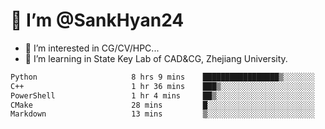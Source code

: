 # 👋 I’m @SankHyan24

- 👀 I’m interested in CG/CV/HPC...
- 🌱 I’m learning in State Key Lab of CAD&CG, Zhejiang University.

<!---
SankHyan24/SankHyan24 is a ✨ special ✨ repository because its `README.md` (this file) appears on your GitHub profile.
You can click the Preview link to take a look at your changes.
--->
<!--START_SECTION:waka-->

```txt
Python                     8 hrs 9 mins    █████████████████▒░░░░░░░   69.80 %
C++                        1 hr 36 mins    ███▒░░░░░░░░░░░░░░░░░░░░░   13.78 %
PowerShell                 1 hr 4 mins     ██▒░░░░░░░░░░░░░░░░░░░░░░   09.14 %
CMake                      28 mins         █░░░░░░░░░░░░░░░░░░░░░░░░   04.07 %
Markdown                   13 mins         ▒░░░░░░░░░░░░░░░░░░░░░░░░   01.97 %
```

<!--END_SECTION:waka-->
